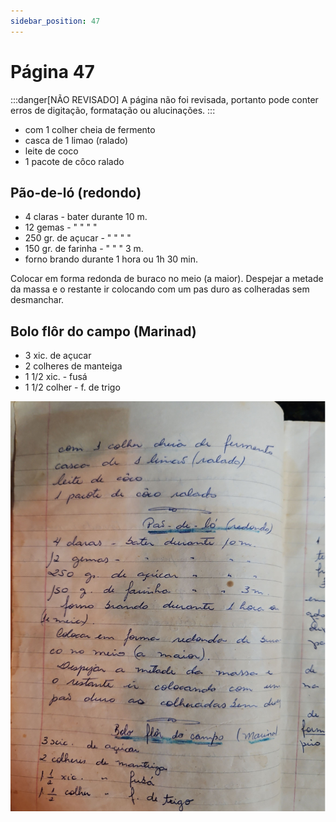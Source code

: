 ```yaml
---
sidebar_position: 47
---
```

# Página 47
:::danger[NÃO REVISADO]
A página não foi revisada, portanto pode conter erros de digitação, formatação ou alucinações.
:::
*   com 1 colher cheia de fermento
*   casca de 1 limao (ralado)
*   leite de coco
*   1 pacote de côco ralado

## Pão-de-ló (redondo)

*   4 claras - bater durante 10 m.
*   12 gemas - " " " "
*   250 gr. de açucar - " " " "
*   150 gr. de farinha - " " " 3 m.
*   forno brando durante 1 hora ou 1h 30 min.

Colocar em forma redonda de buraco no meio (a maior).
Despejar a metade da massa e o restante ir colocando com um pas duro as colheradas sem desmanchar.

## Bolo flôr do campo (Marinad)

*   3 xic. de açucar
*   2 colheres de manteiga
*   1 1/2 xic. - fusá
*   1 1/2 colher - f. de trigo

![imagem base](./images/page_47.png)